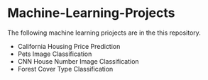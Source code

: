 # Machine-Learning-Projects
The following machine learning priojects are in the this repository.
- California Housing Price Prediction 
- Pets Image Classification 
- CNN House Number Image Classification 
- Forest Cover Type Classification 

